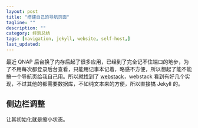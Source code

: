 ```yaml
---
layout: post
title: "搭建自己的导航页面"
tagline: ""
description: ""
category: 经验总结
tags: [navigation, jekyll, website, self-host,]
last_updated:
---
```


最近 QNAP 后台换了内存后起了很多应用，已经到了完全记不住端口的地步，为了不用每次都登录后台查看，只能用记事本记着，略感不方便，所以想起了能不能搞一个导航页给我自己用。所以就找到了 [webstack](https://github.com/0xl2oot/webstack-jekyll)，webstack 看到有好几个实现，不过其他的都需要数据库，不如纯文本来的方便，所以直接搞 Jekyll 的。

## 侧边栏调整
让其初始化就是缩小状态。




